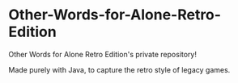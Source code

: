 # Other-Words-for-Alone-Retro-Edition
Other Words for Alone Retro Edition's private repository!

Made purely with Java, to capture the retro style of legacy games.
